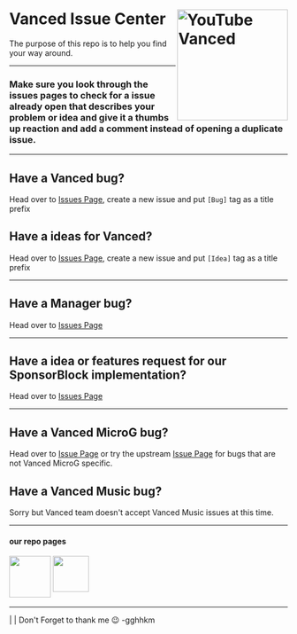 # Vanced Issue Center <img src="https://vancedapp.com/static/media/logo.90a40cae.svg" alt="YouTube Vanced" align="right" height="200"/>
The purpose of this repo is to help you find your way around.
___

### Make sure you look through the issues pages to check for a issue already open that describes your problem or idea and give it a thumbs up reaction and add a comment instead of opening a duplicate issue.
___
## Have a Vanced bug?
Head over to [Issues Page](https://github.com/YTVanced/Vanced/issues), create a new issue and put `[Bug]` tag as a title prefix

## Have a ideas for Vanced?
Head over to [Issues Page](https://github.com/YTVanced/Vanced/issues), create a new issue and put `[Idea]` tag as a title prefix
___
## Have a Manager bug?
Head over to [Issues Page](https://github.com/YTVanced/VancedManager/issues)
___
## Have a idea or features request for our SponsorBlock implementation?
Head over to  [Issues Page](https://github.com/YTVanced/SponsorBlock/issues)
___
## Have a Vanced MicroG bug?
Head over to [Issue Page](https://github.com/YTVanced/VancedMicroG/issues) or try the upstream [Issue Page](https://github.com/microg/android_packages_apps_GmsCore) for bugs that are not Vanced MicroG specific.
## Have a Vanced Music bug?
Sorry but Vanced team doesn't accept Vanced Music issues at this time.


______________
#### our repo pages
<a href="https://github.com/YTVanced/VancedManager"><img src="https://cdn.discordapp.com/attachments/548867094259826700/776976540709683210/heg66sp79znyf12gmbtg.png" height="75"></a>
<a href="https://github.com/YTVanced/SponsorBlock"><img src="https://cdn.discordapp.com/attachments/548867094259826700/776979672264474644/LogoSponsorBlockSimple256px.png" height="65" align="top"></a>
________
|
|
Don't Forget to thank me 😉
-gghhkm
